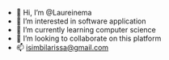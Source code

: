 - 👋 Hi, I’m @Laureinema
- 👀 I’m interested in software application
- 🌱 I’m currently learning computer science
- 💞️ I’m looking to collaborate on this platform
- 📫 isimbilarissa@gmail.com

<!---
Laureinema/Laureinema is a ✨ special ✨ repository because its `README.md` (this file) appears on your GitHub profile.
You can click the Preview link to take a look at your changes.
--->
